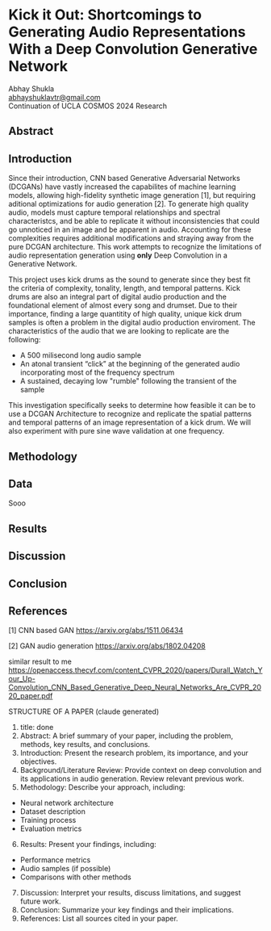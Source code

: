 # Kick it Out: Shortcomings to Generating Audio Representations With a Deep Convolution Generative Network

Abhay Shukla\
abhayshuklavtr@gmail.com\
Continuation of UCLA COSMOS 2024 Research

## Abstract

## Introduction

Since their introduction, CNN based Generative Adversarial Networks (DCGANs) have vastly increased the capabilites of machine learning models, allowing high-fidelity synthetic image generation [1], but requiring aditional optimizations for audio generation [2]. To generate high quality audio, models must capture temporal relationships and spectral characteristcs, and be able to replicate it without inconsistencies that could go unnoticed in an image and be apparent in audio. Accounting for these complexities requires additional modifications and straying away from the pure DCGAN architecture. This work attempts to recognize the limitations of audio representation generation using **only** Deep Convolution in a Generative Network.

This project uses kick drums as the sound to generate since they best fit the criteria of complexity, tonality, length, and temporal patterns. Kick drums are also an integral part of digital audio production and the foundational element of almost every song and drumset. Due to their importance, finding a large quantitity of high quality, unique kick drum samples is often a problem in the digital audio production enviroment. The characteristics of the audio that we are looking to replicate are the following:

- A 500 milisecond long audio sample
- An atonal transient “click” at the beginning of the generated audio incorporating most of the frequency spectrum
- A sustained, decaying low "rumble" following the transient of the sample

This investigation specifically seeks to determine how feasible it can be to use a DCGAN Architecture to recognize and replicate the spatial patterns and temporal patterns of an image representation of a kick drum. We will also experiment with pure sine wave validation at one frequency.

## Methodology

## Data

Sooo

## Results

## Discussion

## Conclusion

## References

<a id="1">[1]</a> CNN based GAN
https://arxiv.org/abs/1511.06434

<a id="2">[2]</a> GAN audio generation
https://arxiv.org/abs/1802.04208

similar result to me
https://openaccess.thecvf.com/content_CVPR_2020/papers/Durall_Watch_Your_Up-Convolution_CNN_Based_Generative_Deep_Neural_Networks_Are_CVPR_2020_paper.pdf

STRUCTURE OF A PAPER (claude generated)

1. title: done
2. Abstract: A brief summary of your paper, including the problem, methods, key results, and conclusions.
3. Introduction: Present the research problem, its importance, and your objectives.
4. Background/Literature Review: Provide context on deep convolution and its applications in audio generation. Review relevant previous work.
5. Methodology: Describe your approach, including:

- Neural network architecture
- Dataset description
- Training process
- Evaluation metrics

6. Results: Present your findings, including:

- Performance metrics
- Audio samples (if possible)
- Comparisons with other methods

7. Discussion: Interpret your results, discuss limitations, and suggest future work.
8. Conclusion: Summarize your key findings and their implications.
9. References: List all sources cited in your paper.
